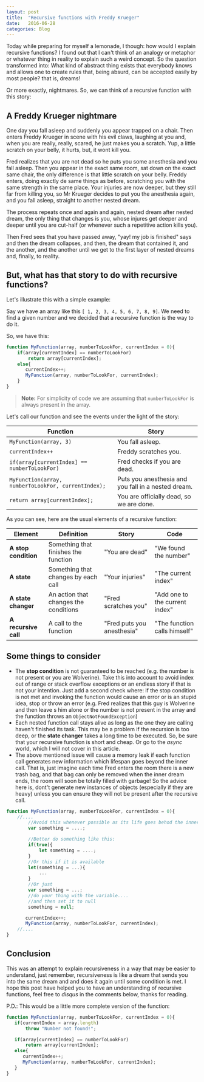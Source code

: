 ```yaml
---
layout: post
title:  "Recursive functions with Freddy Krueger"
date:   2016-06-28
categories: Blog
---
```


Today while preparing for myself a lemonade, I though: how would I explain recursive functions? I found out that I can't think of an analogy or metaphor or whatever thing in reality to explain such a weird concept. So the question transformed into:  What kind of abstract thing exists that everybody knows and allows one to create rules that, being absurd, can be accepted easily by most people? that is, dreams!

Or more exactly, nightmares. So, we can think of a recursive function with this story:

## A Freddy Krueger nightmare

One day you fall asleep and suddenly you appear trapped on a chair. Then enters Freddy Krueger in scene with his evil claws, laughing at you and, when you are really, really, scared, he just makes you a scratch. Yup, a little scratch on your belly, it hurts, but, it wont kill you.

Fred realizes that you are not dead so he puts you some anesthesia and you fall asleep. Then you appear in the exact same room, sat down on the exact same chair, the only difference is that little scratch on your belly. Freddy enters, doing exactly de same things as before, scratching you with the same strength in the same place. Your injuries are now deeper, but they still far from killing you, so Mr Krueger decides to put you the anesthesia again, and you fall asleep, straight to another nested dream.

The process repeats once and again and again, nested dream after nested dream, the only thing that changes is you, whose injures get deeper and deeper until you are cut-half (or whenever such a repetitive action kills you). 

Then Fred sees that you have passed away, "yay! my job is finished" says and then the dream collapses, and then, the dream that contained it, and the another, and the another until we get to the first layer of nested dreams and, finally, to reality.

## But, what has that story to do with recursive functions?

Let's illustrate this with a simple example:

Say we have an array like this `[ 1, 2, 3, 4, 5, 6, 7, 8, 9]`. We need to find a given number and we decided that a recursive function is the way to do it.

So, we have this:

```javascript
function MyFunction(array, numberToLookFor, currentIndex = 0){
    if(array[currentIndex] == numberToLookFor)
        return array[currentIndex];
    else{
       currentIndex++;
       MyFunction(array, numberToLookFor, currentIndex);
    } 
}
```

> **Note:** For simplicity of code we are assuming that `numberToLookFor` is always present in the array.

Let's call our function and see the events under the light of the story:

| Function | Story       |
|----------|-------------|
| `MyFunction(array, 3)` | You fall asleep. |
| `currentIndex++`       | Freddy scratches you. |
| `if(array[currentIndex] == numberToLookFor)` | Fred checks if you are dead. | 
| `MyFunction(array, numberToLookFor, currentIndex);` | Puts you anesthesia and you fall in a nested dream. |
| `return array[currentIndex];` | You are officially dead, so we are done. |

As you can see, here are the usual elements of a recursive function:

| Element | Definition | Story | Code
|---------|------------|-------|-------
| **A stop condition** | Something that finishes the function | "You are dead" | "We found the number"
| **A state** | Something that changes by each call | "Your injuries" | "The current index"
| **A state changer** | An action that changes the conditions | "Fred scratches you" | "Add one to the current index"
| **A recursive call** | A call to the function | "Fred puts you anesthesia" | "The function calls himself"

## Some things to consider

* The **stop condition** is not guaranteed to be reached (e.g. the number is not present or you are Wolverine). Take this into account to avoid index out of range or stack overflow exceptions or an endless story if that is not your intention. Just add a second check where: if the stop condition is not met and invoking the function would cause an error or is an stupid idea, stop or throw an error (e.g. Fred realizes that this guy is Wolverine and then leave       s him alone or the number is not present in the array and the function throws an `ObjectNotFoundException`)
* Each nested function call stays alive as long as the one they are calling haven't finished its task. This may be a problem if the recursion is too deep, or the **state changer** takes a long time to be executed. So, be sure that your recursive function is short and cheap. Or go to the *async* world, which I will not cover in this article.
* The above mentioned issue will cause a memory leak if each function call generates new information which lifespan goes beyond the inner call. That is, just imagine each time Fred enters the room there is a new trash bag, and that bag can only be removed when the inner dream ends, the room will soon be totally filled with garbage! So the advice here is, dont't generate new instances of objects (especially if they are heavy) unless you can ensure they will not be present after the recursive call.
```javascript
function MyFunction(array, numberToLookFor, currentIndex = 0){
    //....
        //Avoid this whenever possible as its life goes behod the inner function call!
        var something = ....;

        //Better do something like this:
        if(true){
            let something = ....;
        } 
        //Or this if it is available
        let(something = ...){
            ...
        }
        //Or just
        var something = ...;
        //do your thing with the variable....
        //and then set it to null
        something = null;

       currentIndex++;
       MyFunction(array, numberToLookFor, currentIndex);
    //.... 
}
```

## Conclusion

This was an attempt to explain recursiveness in a way that may be easier to understand, just remember, recursiveness is like a dream that sends you into the same dream and and does it again until some condition is met. I hope this post have helped you to have an understanding of recursive functions, feel free to *disqus* in the comments below, thanks for reading.

P.D.: This would be a little more complete version of the function:

 ```javascript
function MyFunction(array, numberToLookFor, currentIndex = 0){
    if(currentIndex > array.length)
        throw "Number not found!";

    if(array[currentIndex] == numberToLookFor)
        return array[currentIndex];
    else{
       currentIndex++;
       MyFunction(array, numberToLookFor, currentIndex);
    } 
}
```


